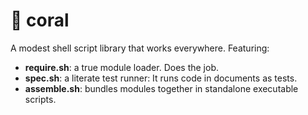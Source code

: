 🐚 coral
=======

A modest shell script library that works everywhere. Featuring:

 - **require.sh**: a true module loader. Does the job.
 - **spec.sh**: a literate test runner: It runs code in documents as tests.
 - **assemble.sh**: bundles modules together in standalone executable scripts.


